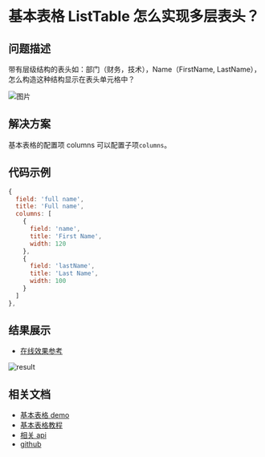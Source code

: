 # 基本表格 ListTable 怎么实现多层表头？

## 问题描述

带有层级结构的表头如：部门（财务，技术），Name（FirstName, LastName），怎么构造这种结构显示在表头单元格中？

![图片](/vtable/faq/1-0.png)

## 解决方案

基本表格的配置项 columns 可以配置子项`columns`。

## 代码示例

```javascript
{
  field: 'full name',
  title: 'Full name',
  columns: [
    {
      field: 'name',
      title: 'First Name',
      width: 120
    },
    {
      field: 'lastName',
      title: 'Last Name',
      width: 100
    }
  ]
},
```

## 结果展示

- [在线效果参考](https://codesandbox.io/s/vtable-columns-nested-structure-4zwk43)

![result](/vtable/faq/1-1.png)

## 相关文档

- [基本表格 demo](https://visactor.io/vtable/demo/table-type/list-table)
- [基本表格教程](https://visactor.io/vtable/guide/table_type/List_table/list_table_define_and_generate)
- [相关 api](https://visactor.io/vtable/option/ListTable-columns-text#columns)
- [github](https://github.com/VisActor/VTable)
